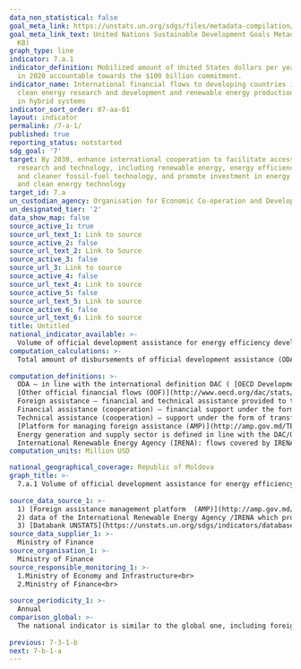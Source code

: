 ```yaml
---
data_non_statistical: false
goal_meta_link: https://unstats.un.org/sdgs/files/metadata-compilation/Metadata-Goal-7.pdf
goal_meta_link_text: United Nations Sustainable Development Goals Metadata (PDF 111
  KB)
graph_type: line
indicator: 7.a.1
indicator_definition: Mobilized amount of United States dollars per year starting
  in 2020 accountable towards the $100 billion commitment.
indicator_name: International financial flows to developing countries in support of
  clean energy research and development and renewable energy production, including
  in hybrid systems
indicator_sort_order: 07-aa-01
layout: indicator
permalink: /7-a-1/
published: true
reporting_status: notstarted
sdg_goal: '7'
target: By 2030, enhance international cooperation to facilitate access to clean energy
  research and technology, including renewable energy, energy efficiency and advanced
  and cleaner fossil-fuel technology, and promote investment in energy infrastructure
  and clean energy technology
target_id: 7.a
un_custodian_agency: Organisation for Economic Co-operation and Development (OECD)
un_designated_tier: '2'
data_show_map: false
source_active_1: true
source_url_text_1: Link to source
source_active_2: false
source_url_text_2: Link to Source
source_active_3: false
source_url_3: Link to source
source_active_4: false
source_url_text_4: Link to source
source_active_5: false
source_url_text_5: Link to source
source_active_6: false
source_url_text_6: Link to source
title: Untitled
national_indicator_available: >-
  Volume of official development assistance for energy efficiency development
computation_calculations: >-
  Total amount of disbursements of official development assistance (ODA) from all donors for energy efficiency sector.<br> 
  
computation_definitions: >-
  ODA – in line with the international definition DAC ( [OECD Development Assistance Committee](http://www.oecd.org/dac/stats/officialdevelopmentassistancedefinitionandcoverage.htm) ) it represents the "flows to countries and territories from the DAC list of ODA beneficiaries and other multilateral institutions which are: (i) supplied by official agents, including by national or local governments or by their executive agencies; and (ii) every transaction is managed with the main objective to promote economic development and wellbeing of developing countries; and it is of concession nature and includes a grant element of at least 25% (calculated at a reduction rate of 10%).<br> 
  [Other official financial flows (OOF)](http://www.oecd.org/dac/stats/documentupload/DCDDAC(2016)3FINAL.pdf), Para. 24 - (except for officially supported credits for exports) are defined as transactions made by the official sector which do not meet the eligibility conditions for ODA, either because does not refer first of all to development or because are not sufficiently concessional.  <br> 
  Foreign assistance – financial and technical assistance provided to the Republic of Moldova, Government and/or other public authorities by creditors'/donors' community (art.9 of the GD No. 377 of 25.04.2018 regulating the institutional framework and the mechanism for coordination and management of foreign assistance).<br> 
  Financial assistance (cooperation) – financial support under the form of loans, grants, including delivery of goods and/or provision of works for implementation of projects/programs;<br> 
  Technical assistance (cooperation) – support under the form of transfer of knowledge, including technologies, methodologies and techniques within projects/programs;<br> 
  [Platform for managing foreign assistance (AMP)](http://amp.gov.md/TEMPLATE/ampTemplate/dashboard/build/index.html) – information automated system accessible online, which is covering and storing the information regarding the projects/programs of foreign assistance in the Republic of Moldova.<br> 
  Energy generation and supply sector is defined in line with the DAC/OECD standards and covers all the sector codes according to the CRS classification from section 230, which includes the following codes on research and development of clean energy area and renewable energy production, including in hybrid systems: 1) 23065 Hydro-power plants - including energy generated by river dams, 2) 23067 Solar energy  - including photovoltaic cells, solar thermal applications and solar heating, 3) 23068 Winf energy - wind energy for lifting water and generating electricity, 4) 23069 Wave energy and ocean currents - including conversion of ocean thermal energy, currents and wave energy, 5) 23066 Geothermal energy - use of geothermal energy for generating electricity or directly as heating for agriculture, etc., 6) 23070 Biomass, 7) 23082  Research in energy area <br> 
  International Renewable Energy Agency (IRENA): flows covered by IRENA are defined as all the additional loans, grants, and capital investments received from donor countries, multilateral agencies and additional financing institutions (including export credits, if available) for development and research in the area of clean energy and production of renewable energy, including hybrid systems.   
computation_units: Million USD

national_geographical_coverage: Republic of Moldova
graph_title: >-
  7.a.1 Volume of official development assistance for energy efficiency development <br> 
  
source_data_source_1: >-
  1) [Foreign assistance management platform  (AMP)](http://amp.gov.md/portal/sites/default/files/inline/amp-planul_de_gestiune_a_datelor_0.pdf)  <br> 
  2) data of the International Renewable Energy Agency /IRENA which provides foreign assistance in energy efficiency sector for RM<br> 
  3) [Databank UNSTATS](https://unstats.un.org/sdgs/indicators/database/)
source_data_supplier_1: >-
  Ministry of Finance
source_organisation_1: >-
  Ministry of Finance
source_responsible_monitoring_1: >-
  1.Ministry of Economy and Infrastructure<br> 
  2.Ministry of Finance<br> 
  
source_periodicity_1: >-
  Annual
comparison_global: >-
  The national indicator is similar to the global one, including foreign assistance for development of the given sector <br> 
  
previous: 7-3-1-b
next: 7-b-1-a
---
```

